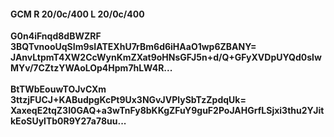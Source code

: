 #### GCM R 20/0c/400 L 20/0c/400
**G0n4iFnqd8dBWZRF**<br/>**3BQTvnooUqSIm9sIATEXhU7rBm6d6iHAaO1wp6ZBANY=**<br/>**JAnvLtpmT4XW2CcWynKmZXat9oHNsGFJ5n+d/Q+GFyXVDpUYQd0slwMYv/7CZtzYWAoLOp4Hpm7hLW4R...**<br/><br/>
**BtTWbEouwTOJvCXm**<br/>**3ttzjFUCJ+KABudpgKcPt9Ux3NGvJVPlySbTzZpdqUk=**<br/>**XaxeqE2tqZ3I0GAQ+a3wTnFy8bKKgZFuY9guF2PoJAHGrfLSjxi3thu2YJitkEoSUylTb0R9Y27a78uu...**